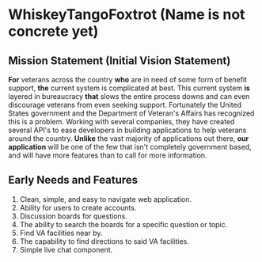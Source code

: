 # WhiskeyTangoFoxtrot (Name is not concrete yet)

## Mission Statement (Initial Vision Statement)

**For** veterans across the country **who** are in need of some form of benefit support, **the** current system is complicated at best. This current system **is** layered in bureaucracy **that** slows the entire process downs and can even discourage veterans from even seeking support. Fortunately the United States government and the Department of Veteran's Affairs has recognized this is a problem. Working with several companies, they have created several API's to ease developers in building applications to help veterans around the country. **Unlike** the vast majority of applications out there, **our application** will be one of the few that isn't completely government based, and will have more features than to call for more information.

## Early Needs and Features

1. Clean, simple, and easy to navigate web application.
2. Ability for users to create accounts.
3. Discussion boards for questions.
4. The ability to search the boards for a specific question or topic.
6. Find VA facilities near by.
7. The capability to find directions to said VA facilities.
8. Simple live chat component.
